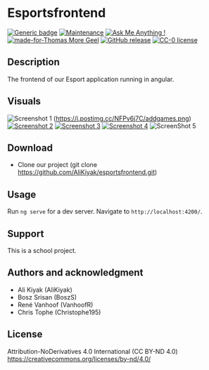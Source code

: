 # Esportsfrontend

[![Generic badge](https://img.shields.io/badge/Build%20With-Angular-green.svg)]()
[![Maintenance](https://img.shields.io/badge/Maintained%3F-no-red.svg)]()
[![Ask Me Anything !](https://img.shields.io/badge/Ask%20me-anything-1abc9c.svg)]()
[![made-for-Thomas More Geel](https://img.shields.io/badge/Made%20for-Thomas%20More%20Geel-1f425f.svg)](https://thomasmore.be/)
[![GitHub release](https://img.shields.io/github/release/Naereen/StrapDown.js.svg)]()
[![CC-0 license](https://img.shields.io/badge/License-CC--0-blue.svg)](https://creativecommons.org/licenses/by-nd/4.0)


## Description

The frontend of our Esport application running in angular.

## Visuals

![Screenshot 1](https://i.postimg.cc/NFPv6j7C/addgames.png)
(https://i.postimg.cc/NFPv6j7C/addgames.png)
[![Screenshot 2](https://live.staticflickr.com/8109/8594455273_23f87d3daf_b.jpg)](https://live.staticflickr.com/8109/8594455273_23f87d3daf_b.jpg)
[![Screenshot 3](https://live.staticflickr.com/8109/8594455273_23f87d3daf_b.jpg)](https://live.staticflickr.com/8109/8594455273_23f87d3daf_b.jpg)
[![Screenshot 4](https://live.staticflickr.com/8109/8594455273_23f87d3daf_b.jpg)](https://live.staticflickr.com/8109/8594455273_23f87d3daf_b.jpg)
![ScreenShot 5](https://postimg.cc/n97WZZWq)
## Download

* Clone our project (git clone https://github.com/AliKiyak/esportsfrontend.git)

## Usage

Run `ng serve` for a dev server. Navigate to `http://localhost:4200/`.

## Support

This is a school project.

## Authors and acknowledgment

* Ali Kiyak (AliKiyak)
* Bosz Srisan (BoszS)
* René Vanhoof (VanhoofR)
* Chris Tophe (Christophe195)

## License

Attribution-NoDerivatives 4.0 International (CC BY-ND 4.0)
https://creativecommons.org/licenses/by-nd/4.0/
